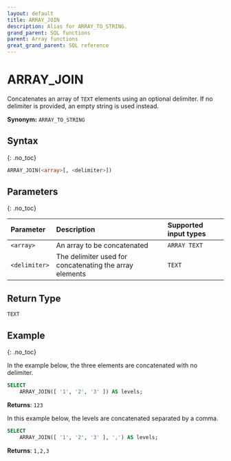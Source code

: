 ```yaml
---
layout: default
title: ARRAY_JOIN
description: Alias for ARRAY_TO_STRING.
grand_parent: SQL functions
parent: Array functions
great_grand_parent: SQL reference
---
```


# ARRAY\_JOIN

Concatenates an array of `TEXT` elements using an optional delimiter. If no delimiter is provided, an empty string is used instead.

**Synonym:** `ARRAY_TO_STRING`

## Syntax
{: .no_toc}

```sql
ARRAY_JOIN(<array>[, <delimiter>])
```

## Parameters 
{: .no_toc} 

| Parameter     | Description                            | Supported input types | 
| :------------- | :------------------------------------ |:---------|
| `<array>`       | An array to be concatenated | `ARRAY TEXT` |
| `<delimiter>` | The delimiter used for concatenating the array elements | `TEXT` | 

## Return Type
`TEXT`

## Example
{: .no_toc}

In the example below, the three elements are concatenated with no delimiter.

```sql
SELECT
	ARRAY_JOIN([ '1', '2', '3' ]) AS levels;
```

**Returns**: `123`

In this example below, the levels are concatenated separated by a comma. 

```sql
SELECT
	ARRAY_JOIN([ '1', '2', '3' ], ',') AS levels;
```

**Returns**: `1,2,3`
